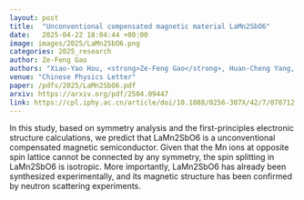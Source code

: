 ```yaml
---
layout: post
title:  "Unconventional compensated magnetic material LaMn2SbO6"
date:   2025-04-22 18:04:44 +00:00
image: images/2025/LaMn2SbO6.png
categories: 2025_research
author: Ze-Feng Gao
authors: "Xiao-Yao Hou, <strong>Ze-Feng Gao</strong>, Huan-Cheng Yang, Peng-Jie Guo, Zhong-Yi Lu"
venue: "Chinese Physics Letter"
paper: /pdfs/2025/LaMn2SbO6.pdf
arxiv: https://arxiv.org/pdf/2504.09447
link: https://cpl.iphy.ac.cn/article/doi/10.1088/0256-307X/42/7/070712
---
```

In this study, based on symmetry analysis and the first-principles electronic structure calculations, we predict that LaMn2SbO6 is a unconventional compensated magnetic semiconductor. Given that the Mn ions at opposite spin lattice cannot be connected by any symmetry, the spin splitting in LaMn2SbO6 is isotropic. More importantly, LaMn2SbO6 has already been synthesized experimentally, and its magnetic structure has been confirmed by neutron scattering experiments. 